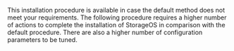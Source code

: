 This installation procedure is available in case the default method does not
meet your requirements. The following procedure requires a higher number of
actions to complete the installation of StorageOS in comparison with the
default procedure. There are also a higher number of configuration parameters
to be tuned.
